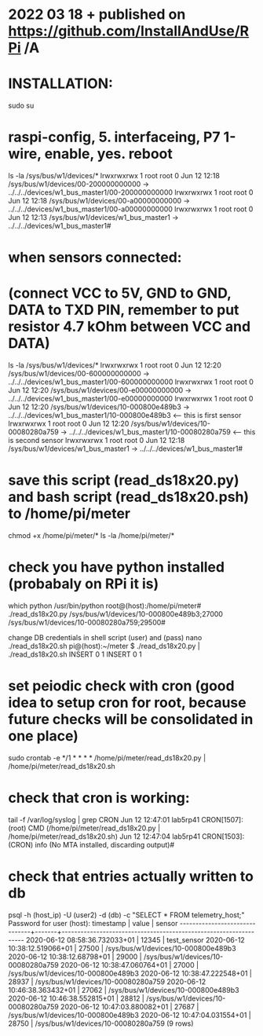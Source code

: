 #
# 2022 03 18  + published on https://github.com/InstallAndUse/RPi /A
#


# INSTALLATION:

 sudo su
# raspi-config, 5. interfaceing, P7 1-wire, enable, yes. reboot
 ls -la /sys/bus/w1/devices/*
     lrwxrwxrwx 1 root root 0 Jun 12 12:18 /sys/bus/w1/devices/00-200000000000 -> ../../../devices/w1_bus_master1/00-200000000000
     lrwxrwxrwx 1 root root 0 Jun 12 12:18 /sys/bus/w1/devices/00-a00000000000 -> ../../../devices/w1_bus_master1/00-a00000000000
     lrwxrwxrwx 1 root root 0 Jun 12 12:13 /sys/bus/w1/devices/w1_bus_master1 -> ../../../devices/w1_bus_master1#


# when sensors connected:
# (connect VCC to 5V, GND to GND, DATA to TXD PIN, remember to put resistor 4.7 kOhm between VCC and DATA)
 ls -la /sys/bus/w1/devices/*
     lrwxrwxrwx 1 root root 0 Jun 12 12:20 /sys/bus/w1/devices/00-600000000000 -> ../../../devices/w1_bus_master1/00-600000000000
     lrwxrwxrwx 1 root root 0 Jun 12 12:20 /sys/bus/w1/devices/00-e00000000000 -> ../../../devices/w1_bus_master1/00-e00000000000
     lrwxrwxrwx 1 root root 0 Jun 12 12:20 /sys/bus/w1/devices/10-000800e489b3 -> ../../../devices/w1_bus_master1/10-000800e489b3   <-- this is first sensor
     lrwxrwxrwx 1 root root 0 Jun 12 12:20 /sys/bus/w1/devices/10-00080280a759 -> ../../../devices/w1_bus_master1/10-00080280a759   <-- this is second sensor
     lrwxrwxrwx 1 root root 0 Jun 12 12:18 /sys/bus/w1/devices/w1_bus_master1 -> ../../../devices/w1_bus_master1#


# save this script (read_ds18x20.py) and bash script (read_ds18x20.psh) to /home/pi/meter
 chmod +x /home/pi/meter/*
 ls -la /home/pi/meter/*


# check you have python installed (probabaly on RPi it is)
 which python
     /usr/bin/python
 root@(host):/home/pi/meter# ./read_ds18x20.py
     /sys/bus/w1/devices/10-000800e489b3;27000
     /sys/bus/w1/devices/10-00080280a759;29500#


 change DB credentials in shell script (user) and (pass)
 nano ./read_ds18x20.sh
 pi@(host):~/meter $ ./read_ds18x20.py | ./read_ds18x20.sh
     INSERT 0 1
     INSERT 0 1


# set peiodic check with cron (good idea to setup cron for root, because future checks will be consolidated in one place)
 sudo
 crontab -e
     */1 * * * * /home/pi/meter/read_ds18x20.py | /home/pi/meter/read_ds18x20.sh


# check that cron is working:
 tail -f /var/log/syslog | grep CRON
     Jun 12 12:47:01 lab5rp41 CRON[1507]: (root) CMD (/home/pi/meter/read_ds18x20.py | /home/pi/meter/read_ds18x20.sh)
     Jun 12 12:47:04 lab5rp41 CRON[1503]: (CRON) info (No MTA installed, discarding output)#


# check that entries actually written to db
 psql -h (host_ip) -U (user2) -d (db) -c "SELECT * FROM telemetry_host;"
     Password for user (host):
                timestamp           | value |                              sensor
     -------------------------------+-------+------------------------------------------------------------------
      2020-06-12 08:58:36.732033+01 | 12345 | test_sensor
      2020-06-12 10:38:12.519066+01 | 27500 | /sys/bus/w1/devices/10-000800e489b3
      2020-06-12 10:38:12.68798+01  | 29000 | /sys/bus/w1/devices/10-00080280a759
      2020-06-12 10:38:47.060764+01 | 27000 | /sys/bus/w1/devices/10-000800e489b3
      2020-06-12 10:38:47.222548+01 | 28937 | /sys/bus/w1/devices/10-00080280a759
      2020-06-12 10:46:38.363432+01 | 27062 | /sys/bus/w1/devices/10-000800e489b3
      2020-06-12 10:46:38.552815+01 | 28812 | /sys/bus/w1/devices/10-00080280a759
      2020-06-12 10:47:03.880082+01 | 27687 | /sys/bus/w1/devices/10-000800e489b3
      2020-06-12 10:47:04.031554+01 | 28750 | /sys/bus/w1/devices/10-00080280a759
     (9 rows)
